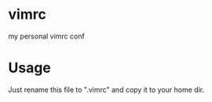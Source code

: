 # vimrc
my personal vimrc conf
# Usage
Just rename this file to ".vimrc" and copy it to your home dir.
